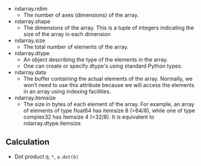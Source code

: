 - ndarray.ndim
	- The number of axes (dimensions) of the array.
- ndarray.shape
	- The dimensions of the array. This is a tuple of integers indicating the size of the array in each dimension
- ndarray.size
	- The total number of elements of the array.
- ndarray.dtype
	- An object describing the type of the elements in the array.
	- One can create or specify dtype's using standard Python types.
- ndarray.data
	- The buffer containing the actual elements of the array. Normally, we won’t need to use this attribute because we will access the elements in an array using indexing facilities.
- ndarray.itemsize
	- The size in bytes of each element of the array. For example, an array of elements of type float64 has itemsize 8 (=64/8), while one of type complex32 has itemsize 4 (=32/8). It is equivalent to ndarray.dtype.itemsize.

## Calculation
- Dot product
`@`, `*`, `a.dot(b)`